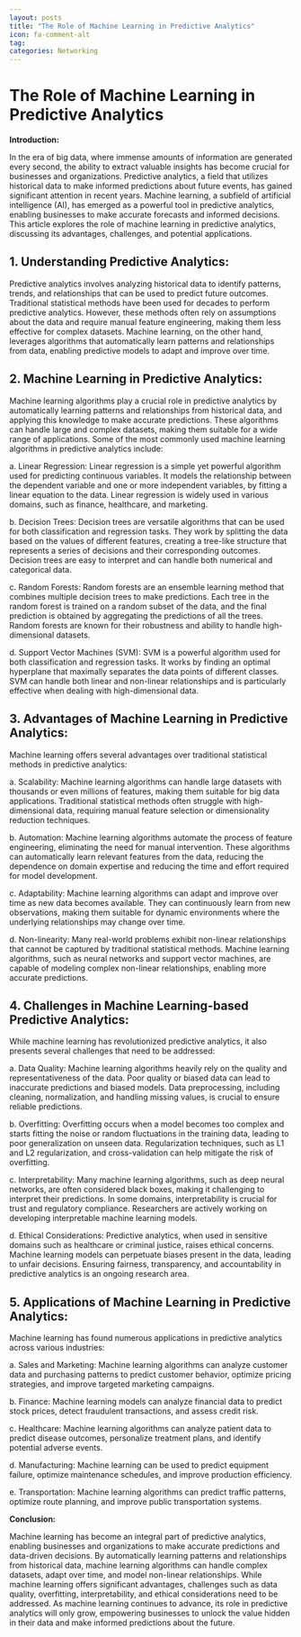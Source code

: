 ```yaml
---
layout: posts
title: "The Role of Machine Learning in Predictive Analytics"
icon: fa-comment-alt
tag:      
categories: Networking
---
```



# The Role of Machine Learning in Predictive Analytics

**Introduction:**

In the era of big data, where immense amounts of information are generated every second, the ability to extract valuable insights has become crucial for businesses and organizations. Predictive analytics, a field that utilizes historical data to make informed predictions about future events, has gained significant attention in recent years. Machine learning, a subfield of artificial intelligence (AI), has emerged as a powerful tool in predictive analytics, enabling businesses to make accurate forecasts and informed decisions. This article explores the role of machine learning in predictive analytics, discussing its advantages, challenges, and potential applications.

## 1. Understanding Predictive Analytics:

Predictive analytics involves analyzing historical data to identify patterns, trends, and relationships that can be used to predict future outcomes. Traditional statistical methods have been used for decades to perform predictive analytics. However, these methods often rely on assumptions about the data and require manual feature engineering, making them less effective for complex datasets. Machine learning, on the other hand, leverages algorithms that automatically learn patterns and relationships from data, enabling predictive models to adapt and improve over time.

## 2. Machine Learning in Predictive Analytics:

Machine learning algorithms play a crucial role in predictive analytics by automatically learning patterns and relationships from historical data, and applying this knowledge to make accurate predictions. These algorithms can handle large and complex datasets, making them suitable for a wide range of applications. Some of the most commonly used machine learning algorithms in predictive analytics include:

a. Linear Regression: Linear regression is a simple yet powerful algorithm used for predicting continuous variables. It models the relationship between the dependent variable and one or more independent variables, by fitting a linear equation to the data. Linear regression is widely used in various domains, such as finance, healthcare, and marketing.

b. Decision Trees: Decision trees are versatile algorithms that can be used for both classification and regression tasks. They work by splitting the data based on the values of different features, creating a tree-like structure that represents a series of decisions and their corresponding outcomes. Decision trees are easy to interpret and can handle both numerical and categorical data.

c. Random Forests: Random forests are an ensemble learning method that combines multiple decision trees to make predictions. Each tree in the random forest is trained on a random subset of the data, and the final prediction is obtained by aggregating the predictions of all the trees. Random forests are known for their robustness and ability to handle high-dimensional datasets.

d. Support Vector Machines (SVM): SVM is a powerful algorithm used for both classification and regression tasks. It works by finding an optimal hyperplane that maximally separates the data points of different classes. SVM can handle both linear and non-linear relationships and is particularly effective when dealing with high-dimensional data.

## 3. Advantages of Machine Learning in Predictive Analytics:

Machine learning offers several advantages over traditional statistical methods in predictive analytics:

a. Scalability: Machine learning algorithms can handle large datasets with thousands or even millions of features, making them suitable for big data applications. Traditional statistical methods often struggle with high-dimensional data, requiring manual feature selection or dimensionality reduction techniques.

b. Automation: Machine learning algorithms automate the process of feature engineering, eliminating the need for manual intervention. These algorithms can automatically learn relevant features from the data, reducing the dependence on domain expertise and reducing the time and effort required for model development.

c. Adaptability: Machine learning algorithms can adapt and improve over time as new data becomes available. They can continuously learn from new observations, making them suitable for dynamic environments where the underlying relationships may change over time.

d. Non-linearity: Many real-world problems exhibit non-linear relationships that cannot be captured by traditional statistical methods. Machine learning algorithms, such as neural networks and support vector machines, are capable of modeling complex non-linear relationships, enabling more accurate predictions.

## 4. Challenges in Machine Learning-based Predictive Analytics:

While machine learning has revolutionized predictive analytics, it also presents several challenges that need to be addressed:

a. Data Quality: Machine learning algorithms heavily rely on the quality and representativeness of the data. Poor quality or biased data can lead to inaccurate predictions and biased models. Data preprocessing, including cleaning, normalization, and handling missing values, is crucial to ensure reliable predictions.

b. Overfitting: Overfitting occurs when a model becomes too complex and starts fitting the noise or random fluctuations in the training data, leading to poor generalization on unseen data. Regularization techniques, such as L1 and L2 regularization, and cross-validation can help mitigate the risk of overfitting.

c. Interpretability: Many machine learning algorithms, such as deep neural networks, are often considered black boxes, making it challenging to interpret their predictions. In some domains, interpretability is crucial for trust and regulatory compliance. Researchers are actively working on developing interpretable machine learning models.

d. Ethical Considerations: Predictive analytics, when used in sensitive domains such as healthcare or criminal justice, raises ethical concerns. Machine learning models can perpetuate biases present in the data, leading to unfair decisions. Ensuring fairness, transparency, and accountability in predictive analytics is an ongoing research area.

## 5. Applications of Machine Learning in Predictive Analytics:

Machine learning has found numerous applications in predictive analytics across various industries:

a. Sales and Marketing: Machine learning algorithms can analyze customer data and purchasing patterns to predict customer behavior, optimize pricing strategies, and improve targeted marketing campaigns.

b. Finance: Machine learning models can analyze financial data to predict stock prices, detect fraudulent transactions, and assess credit risk.

c. Healthcare: Machine learning algorithms can analyze patient data to predict disease outcomes, personalize treatment plans, and identify potential adverse events.

d. Manufacturing: Machine learning can be used to predict equipment failure, optimize maintenance schedules, and improve production efficiency.

e. Transportation: Machine learning algorithms can predict traffic patterns, optimize route planning, and improve public transportation systems.

**Conclusion:**

Machine learning has become an integral part of predictive analytics, enabling businesses and organizations to make accurate predictions and data-driven decisions. By automatically learning patterns and relationships from historical data, machine learning algorithms can handle complex datasets, adapt over time, and model non-linear relationships. While machine learning offers significant advantages, challenges such as data quality, overfitting, interpretability, and ethical considerations need to be addressed. As machine learning continues to advance, its role in predictive analytics will only grow, empowering businesses to unlock the value hidden in their data and make informed predictions about the future.